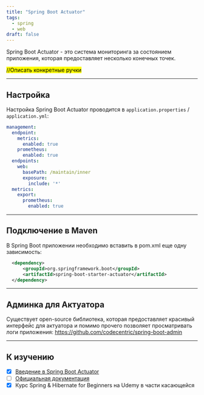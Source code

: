 ```yaml
---
title: "Spring Boot Actuator"
tags:
  - spring
  - web
draft: false
---
```


Spring Boot Actuator - это система мониторинга за состоянием приложения, которая предоставляет несколько конечных точек.

<mark>//Описать конкретные ручки</mark>

---

## Настройка

Настройка Spring Boot Actuator проводится в `application.properties` / `application.yml`:

```yml
management:
  endpoint:
    metrics:
      enabled: true
    prometheus:
      enabled: true
  endpoints:
    web:
      basePath: /maintain/inner
      exposure:
        include: '*'
  metrics:
    export:
      prometheus:
        enabled: true
```

---
## Подключение в Maven

В Spring Boot приложении необходимо вставить в pom.xml еще одну зависимость:
```xml
  <dependency>
      <groupId>org.springframework.boot</groupId>
      <artifactId>spring-boot-starter-actuator</artifactId>
  </dependency>
```

---
## Админка для Актуатора

Существует open-source библиотека, которая предоставляет красивый интерфейс для актуатора и помимо прочего позволяет просматривать логи приложения: https://github.com/codecentric/spring-boot-admin

---
## К изучению

- [X] [Введение в Spring Boot Actuator](https://habr.com/ru/company/otus/blog/452624/)
- [ ] [Официальная документация](https://docs.spring.io/spring-boot/docs/current/reference/html/production-ready-features.html)
- [X] Курс Spring & Hibernate for Beginners на Udemy в части касающейся